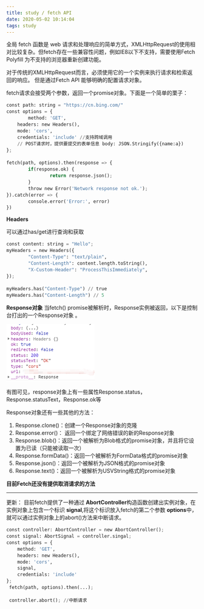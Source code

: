 ```yaml
---
title: study / fetch API
date: 2020-05-02 10:14:04
tags: study
---
```



全局 fetch 函数是 web 请求和处理响应的简单方式，XMLHttpRequest的使用相对比较复杂。但fetch存在一些兼容性问题，例如IE8以下不支持，需要使用Fetch Polyfill 为不支持的浏览器重新创建功能。


对于传统的XMLHttpRequest而言，必须使用它的一个实例来执行请求和检索返回的响应。 但是通过Fetch API 能够明确的配置请求对象。


fetch请求会接受两个参数，返回一个promise对象。下面是一个简单的栗子：
``` python
const path: string = "https://cn.bing.com/"
const options = { 
        method: 'GET',
    headers: new Headers(),
    mode: 'cors',
    credentials: 'include' //支持跨域调用
    // POST请求时，提供要提交的表单信息 body: JSON.Stringify({name:a}) 
};

fetch(path, options).then(response => {
        if(response.ok) {
                return response.json();
        }
        throw new Error('Network response not ok.');
}).catch(error => {
        console.error('Error:', error)
})
```


**Headers**

可以通过has/get进行查询和获取

``` python
const content: string = "Hello";
myHeaders = new Headers({
        "Content-Type": "text/plain",
        "Content-Length": content.length.toString(),
        "X-Custom-Header": "ProcessThisImmediately",
});

myHeaders.has("Content-Type") // true
myHeaders.has("Content-Length") // 5
```

**Response对象**
当fetch() promise被解析时，Response实例被返回，以下是控制台打出的一个Response对象 。

![](200502-1/01.jpg)

有图可见，response对象上有一些属性Response.status，Response.statusText，Response.ok等

Response对象还有一些其他的方法：
1. Response.clone()：创建一个Response对象的克隆
2. Response.error()： 返回一个绑定了网络错误的新的Response对象
3. Response.blob()：返回一个被解析为Blob格式的promise对象，并且将它设置为已读（只能被读取一次）
4. Response.formData()：返回一个被解析为FormData格式的promise对象
5. Response.json()：返回一个被解析为JSON格式的promise对象
6. Response.text()：返回一个被解析为USVString格式的promise对象


**目前Fetch还没有提供取消请求的方法**


-------------------
更新：
 目前fetch提供了一种通过 **AbortController**构造函数创建出实例对象，在实例对象上包含一个标识 **signal**,将这个标识放入fetch的第二个参数 **options**中，就可以通过实例对象上的abort()方法来中断请求。


``` python
const controller: AbortController = new AbortController();
const signal: AbortSignal = controller.singal;
const options = { 
    method: 'GET',
    headers: new Headers(),
    mode: 'cors',
    signal,
    credentials: 'include'
};
 fetch(path, options).then(...);

 controller.abort(); //中断请求
```

